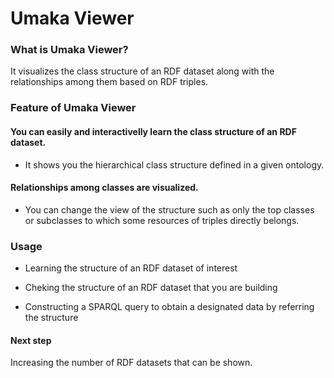 # Umaka Viewer
### What is Umaka Viewer?
It visualizes the class structure of an RDF dataset along with the relationships among them based on RDF triples.

### Feature of Umaka Viewer

#### You can easily and interactivelly learn the class structure of an RDF dataset.

* It shows you the hierarchical class structure defined in a given ontology.

#### Relationships among classes are visualized.

* You can change the view of the structure such as only the top classes or subclasses to which some resources of triples directly belongs.

### Usage

* Learning the structure of an RDF dataset of interest

* Cheking the structure of an RDF dataset that you are building

* Constructing a SPARQL query to obtain a designated data by referring the structure

#### Next step

Increasing the number of RDF datasets that can be shown.
